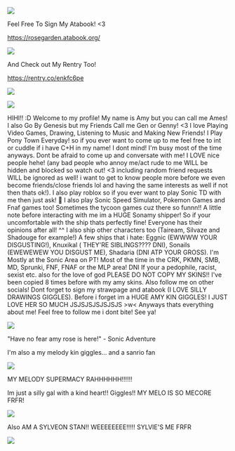 ![](https://i.imgur.com/rM3Ob1U.gif)


Feel Free To Sign My Atabook! <3

https://rosegarden.atabook.org/

![](https://komarev.com/ghpvc/?username=AmyLovesSonic&color=ff69b4)

And Check out My Rentry Too! 

https://rentry.co/enkfc6pe

![](https://64.media.tumblr.com/bc405d0cad1ef3045f4ee6745ef90134/tumblr_p9qhizRyul1vpintko1_400.gif)

![](https://i.pinimg.com/originals/61/20/37/6120370ab3bfa08c8ab7bd505ff4ce3b.gif)

HIHI!! :D Welcome to my profile! My name is Amy but you can call me Ames! I also Go By Genesis but my Friends Call me Gen or Genny! <3 I love Playing Video Games, Drawing, Listening to Music and Making New Friends! I Play Pony Town Everyday! so if you ever want to come up to me feel free to int or cuddle if i have C+H in my name! I dont mind! I'm busy most of the time anyways. Dont be afraid to come up and conversate with me! I LOVE nice people hehe! (any bad people who annoy me/act rude to me WILL be hidden and blocked so watch out! <3 including random friend requests WILL be ignored as well! i want to get to know people more before we even become friends/close friends lol and having the same interests as well if not then thats ok!). I also play roblox so if you ever want to play Sonic TD with me then just ask! 🌹 I also play Sonic Speed Simulator, Pokemon Games and Fnaf games too! Sometimes the tycoon games cuz there so funnn!! A little note before interacting with me im a HUGE Sonamy shipper! So if your uncomfortable with the ship thats perfectly fine! Everyone has their opinions after all! ^^ I also ship other characters too (Taiream, Silvaze and Shadouge for example!) 
A few ships that i hate: Eggnic (EWWWW YOUR DISGUSTING!), Knuxikal ( THEY'RE SIBLINGS???? DNI), Sonails (EWEWEWEW YOU DISGUST ME), Shadaria (DNI ATP YOUR GROSS). I'm Mostly at the Sonic Area on PT! Most of the time in the CRK, PKMN, SMB, MD, Sprunki, FNF, FNAF or the MLP area! DNI If your a pedophile, racist, sexist etc. also for the love of god PLEASE DO NOT COPY MY SKINS!! I've been copied 8 times before with my amy skins. Also follow me on other socials! Dont forget to sign my strawpage and atabook (I LOVE SILLY DRAWINGS GIGGLES). Before i forget im a HUGE AMY KIN GIGGLES! I JUST LOVE HER SO MUCH JSJSJSJSJSJSJS >w< Anyways thats everything about me! Feel free to follow me i dont bite! See ya! 

![](https://i.pinimg.com/originals/68/34/ed/6834eded0cb08f3b9048b44983b90720.gif)

"Have no fear amy rose is here!" - Sonic Adventure

I'm also a my melody kin giggles... and a sanrio fan

![](https://media0.giphy.com/media/v1.Y2lkPTc5MGI3NjExaDJldTQydjNmeXBwNDhjdGdxcWlkdzRrZzA3MTBvZGc1cG1kY211ayZlcD12MV9pbnRlcm5hbF9naWZfYnlfaWQmY3Q9Zw/ZYi6VZaUJzrNiGvJ8T/giphy.gif)

MY MELODY SUPERMACY RAHHHHHH!!!!!!

Im just a silly gal with a kind heart!! Giggles!! MY MELO IS SO MECORE FRFR!

![](https://i.pinimg.com/originals/21/d1/e2/21d1e2f4d18a68a583ffec6246a04b44.gif)

Also AM A SYLVEON STAN!! WEEEEEEEE!!!!! SYLVIE'S ME FRFR 

![](https://images.steamusercontent.com/ugc/441731065134968778/E0A139AFE05A44714442B0BAA9087F35667B02CD/?imw=5000&imh=5000&ima=fit&impolicy=Letterbox&imcolor=%23000000&letterbox=false)



